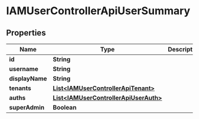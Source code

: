 

# IAMUserControllerApiUserSummary


## Properties

| Name | Type | Description | Notes |
|------------ | ------------- | ------------- | -------------|
|**id** | **String** |  |  [optional] |
|**username** | **String** |  |  [optional] |
|**displayName** | **String** |  |  [optional] |
|**tenants** | [**List&lt;IAMUserControllerApiTenant&gt;**](IAMUserControllerApiTenant.md) |  |  [optional] |
|**auths** | [**List&lt;IAMUserControllerApiUserAuth&gt;**](IAMUserControllerApiUserAuth.md) |  |  [optional] |
|**superAdmin** | **Boolean** |  |  [optional] |



